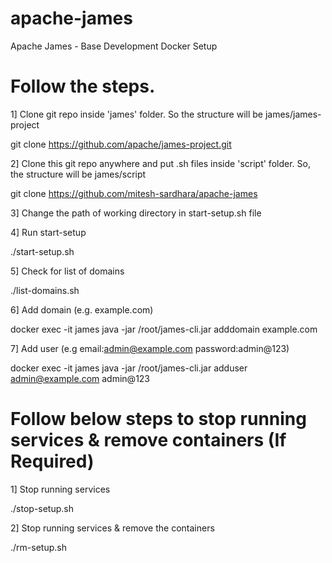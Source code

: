 # apache-james
Apache James - Base Development Docker Setup

# Follow the steps.
1] Clone git repo inside 'james' folder. So the structure will be james/james-project

git clone https://github.com/apache/james-project.git


2] Clone this git repo anywhere and put .sh files inside 'script' folder. So, the structure will be james/script

git clone https://github.com/mitesh-sardhara/apache-james


3] Change the path of working directory in start-setup.sh file


4] Run start-setup 

./start-setup.sh


5] Check for list of domains

./list-domains.sh


6] Add domain (e.g. example.com)

docker exec -it james java -jar /root/james-cli.jar adddomain example.com


7] Add user (e.g email:admin@example.com password:admin@123)

docker exec -it james java -jar /root/james-cli.jar adduser admin@example.com admin@123



# Follow below steps to stop running services & remove containers (If Required)

1] Stop running services

./stop-setup.sh
 

2] Stop running services &  remove the containers

./rm-setup.sh


